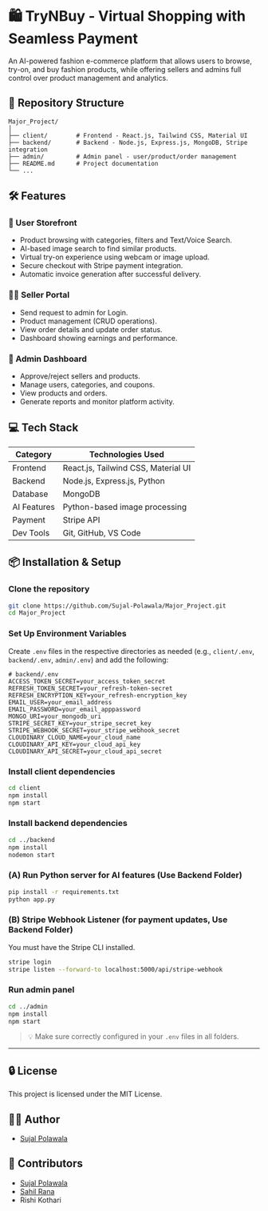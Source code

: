 
# 🛍️ TryNBuy - Virtual Shopping with Seamless Payment

An AI-powered fashion e-commerce platform that allows users to browse, try-on, and buy fashion products, while offering sellers and admins full control over product management and analytics.

## 📂 Repository Structure
```
Major_Project/
│
├── client/        # Frontend - React.js, Tailwind CSS, Material UI
├── backend/       # Backend - Node.js, Express.js, MongoDB, Stripe integration
├── admin/         # Admin panel - user/product/order management
├── README.md      # Project documentation
└── ...
```

## 🛠️ Features

### 🛒 User Storefront
- Product browsing with categories, filters and Text/Voice Search.
- AI-based image search to find similar products.
- Virtual try-on experience using webcam or image upload.
- Secure checkout with Stripe payment integration.
- Automatic invoice generation after successful delivery.

### 🧑‍💼 Seller Portal
- Send request to admin for Login.
- Product management (CRUD operations).
- View order details and update order status.
- Dashboard showing earnings and performance.

### 🔐 Admin Dashboard
- Approve/reject sellers and products.
- Manage users, categories, and coupons.
- View products and orders.
- Generate reports and monitor platform activity.

## 💻 Tech Stack

| Category   | Technologies Used                          |
|------------|---------------------------------------------|
| Frontend   | React.js, Tailwind CSS, Material UI         |
| Backend    | Node.js, Express.js, Python                 |
| Database   | MongoDB                                     |
| AI Features| Python-based image processing               |
| Payment    | Stripe API                                  |
| Dev Tools  | Git, GitHub, VS Code                        |

## 📦 Installation & Setup

### Clone the repository
```bash
git clone https://github.com/Sujal-Polawala/Major_Project.git
cd Major_Project
```

### Set Up Environment Variables
Create `.env` files in the respective directories as needed (e.g., `client/.env`, `backend/.env`, `admin/.env`) and add the following:

```env
# backend/.env
ACCESS_TOKEN_SECRET=your_access_token_secret
REFRESH_TOKEN_SECRET=your_refresh-token-secret
REFRESH_ENCRYPTION_KEY=your_refresh-encryption_key
EMAIL_USER=your_email_address
EMAIL_PASSWORD=your_email_apppassword
MONGO_URI=your_mongodb_uri
STRIPE_SECRET_KEY=your_stripe_secret_key
STRIPE_WEBHOOK_SECRET=your_stripe_webhook_secret
CLOUDINARY_CLOUD_NAME=your_cloud_name
CLOUDINARY_API_KEY=your_cloud_api_key
CLOUDINARY_API_SECRET=your_cloud_api_secret
```

### Install client dependencies
```bash
cd client
npm install
npm start
```

### Install backend dependencies
```bash
cd ../backend
npm install
nodemon start
```

### (A) Run Python server for AI features (Use Backend Folder)
```bash
pip install -r requirements.txt
python app.py
```
### (B) Stripe Webhook Listener (for payment updates, Use Backend Folder)
You must have the Stripe CLI installed.

```bash
stripe login
stripe listen --forward-to localhost:5000/api/stripe-webhook
```

### Run admin panel
```bash
cd ../admin
npm install
npm start
```

> 💡 Make sure correctly configured in your `.env` files in all folders.


---

## 🔒 License
This project is licensed under the MIT License.

## 🙋‍♂️ Author
- [Sujal Polawala](https://github.com/Sujal-Polawala)

## 👥 Contributors
- [Sujal Polawala](https://github.com/Sujal-Polawala)
- [Sahil Rana](https://github.com/Ranasahil19)
- Rishi Kothari
